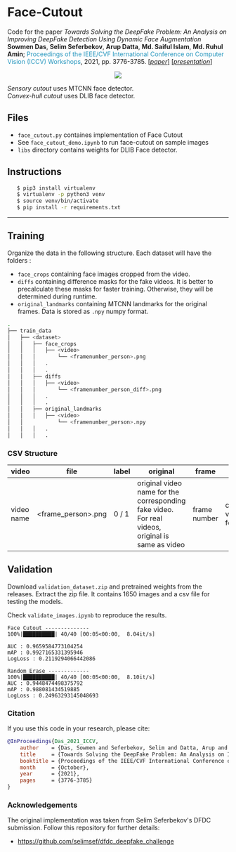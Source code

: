 # Face-Cutout
Code for the paper *Towards Solving the DeepFake Problem: An Analysis on Improving DeepFake Detection Using Dynamic Face Augmentation* **Sowmen Das**, **Selim Seferbekov**, **Arup Datta**, **Md. Saiful Islam**, **Md. Ruhul Amin**; <span style="color:#2596be
">Proceedings of the IEEE/CVF International Conference on Computer Vision (ICCV) Workshops</span>, 2021, pp. 3776-3785. [[*paper*]](https://openaccess.thecvf.com/content/ICCV2021W/RPRMI/html/Das_Towards_Solving_the_DeepFake_Problem_An_Analysis_on_Improving_DeepFake_ICCVW_2021_paper.html) [[*presentation*]](https://youtu.be/RuXKBWanx40?t=6545)

<p align="center">
  <img src="https://github.com/sowmen/face-cutout/blob/main/test_samples/intro.png">
</p>

*Sensory cutout* uses MTCNN face detector. </br>
*Convex-hull cutout* uses DLIB face detector.

## Files
- `face_cutout.py` containes implementation of Face Cutout
- See `face_cutout_demo.ipynb` to run face-cutout on sample images
- `libs` directory contains weights for DLIB Face detector.


## Instructions
```bash
   $ pip3 install virtualenv
   $ virtualenv -p python3 venv 
   $ source venv/bin/activate
   $ pip install -r requirements.txt
```
---------------------------------------------------------------------------------


## Training

Organize the data in the following structure. Each dataset will have the folders :
- `face_crops` containing face images cropped from the video.
- `diffs` containing difference masks for the fake videos. It is better to precalculate these masks for faster training. Otherwise, they will be determined during runtime.
- `original_landmarks` containing MTCNN landmarks for the original frames. Data is stored as `.npy` numpy format.
  
```bash
.
├── train_data
│   ├── <dataset>
│   │   ├── face_crops
│   │   │   ├── <video>
│   │   │       └── <framenumber_person>.png
│   │   │   .
│   │   │   .
│   │   ├── diffs
│   │   │   ├── <video>
│   │   │       └── <framenumber_person_diff>.png
│   │   │   .
│   │   │   .
│   │   ├── original_landmarks
│   │   │   ├── <video>
│   │           └── <framenumber_person>.npy
│   │   │   .
│   │   │   .

```

### CSV Structure

| video       | file                    | label | original | frame | fold | dataset |
| ----------- | -----------             | ------ | -------- | ----- | ---- | ------ |
| video name  | <frame_person>.png      |   0 / 1    | original video name for the corresponding fake video. For real videos, original is same as video | frame number | cross-validation fold | dfdc / celebdf/ ffpp


## Validation

Download `validation_dataset.zip` and pretrained weights from the releases. Extract the zip file. It contains 1650 images and a csv file for testing the models. </br>

Check `validate_images.ipynb` to reproduce the results.

```
Face Cutout --------------
100%|██████████| 40/40 [00:05<00:00,  8.04it/s]

AUC : 0.9659584773104254
mAP : 0.9927165331395946
LogLoss : 0.2119294066442086

Random Erase -------------
100%|██████████| 40/40 [00:05<00:00,  8.10it/s]
AUC : 0.9448474498375792
mAP : 0.988081434519885
LogLoss : 0.24963293145048693
```

### Citation
If you use this code in your research, please cite:

```bibtex
@InProceedings{Das_2021_ICCV,
    author    = {Das, Sowmen and Seferbekov, Selim and Datta, Arup and Islam, Md. Saiful and Amin, Md. Ruhul},
    title     = {Towards Solving the DeepFake Problem: An Analysis on Improving DeepFake Detection Using Dynamic Face Augmentation},
    booktitle = {Proceedings of the IEEE/CVF International Conference on Computer Vision (ICCV) Workshops},
    month     = {October},
    year      = {2021},
    pages     = {3776-3785}
}
```

### Acknowledgements

The original implementation was taken from Selim Seferbekov's DFDC submission. Follow this repository for further details:

- https://github.com/selimsef/dfdc_deepfake_challenge

